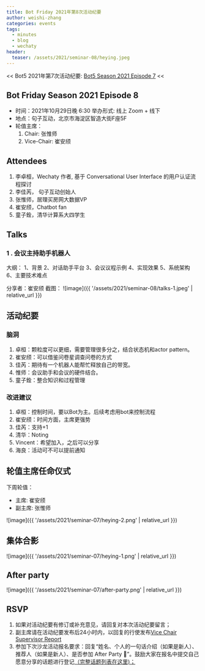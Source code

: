 ```yaml
---
title: Bot Friday 2021年第8次活动纪要
author: weishi-zhang
categories: events
tags:
  - minutes
  - blog
  - wechaty
header:
  teaser: /assets/2021/seminar-08/heying.jpeg
---
```


<< Bot5 2021年第7次活动纪要: [Bot5 Season 2021 Episode 7](http://www.bot5.ml/events/seminar-minutes-2021-07/) <<

## Bot Friday Season 2021 Episode 8

- 时间：2021年10月29日晚 6:30 举办形式: 线上 Zoom + 线下
- 地点：句子互动，北京市海淀区智造大街F座5F
- 轮值主席：
  1. Chair: 张惟师
  2. Vice-Chair: 崔安颀


## Attendees


1. 李卓桓，Wechaty 作者, 基于 Conversational User Interface 的用户认证流程探讨
2. 李佳芮， 句子互动创始人
3. 张惟师，居理买房网大数据VP
4. 崔安颀，Chatbot fan
5. 童子銓，清华计算系大四学生

## Talks

### 1 . 会议主持助手机器人

大纲：
1、背景
2、对话助手平台
3、会议议程示例
4、实现效果
5、系统架构
6、主要技术难点

分享者：崔安颀
截图：
![image]({{ '/assets/2021/seminar-08/talks-1.jpeg' | relative_url }})



## 活动纪要

### 脑洞

1. 卓桓：颗粒度可以更细，需要管理很多分之，结合状态机和actor pattern。
2. 崔安颀：可以借鉴问卷星调查问卷的方式
3. 佳芮：期待有一个机器人能帮忙释放自己的带宽。
4. 惟师：会议助手和会议的硬件结合。
5. 童子銓：整合知识和过程管理


### 改进建议

1. 卓桓：控制时间，要以Bot为主。后续考虑用bot来控制流程
2. 崔安颀：时间方面，主席更强势
3. 佳芮：支持+1
4. 清华：Noting
5. Vincent：希望加入，之后可以分享
6. 海良：活动可不可以提前通知

## 轮值主席任命仪式

下周轮值：

- 主席: 崔安颀
- 副主席: 张惟师

![image]({{ '/assets/2021/seminar-07/heying-2.png' | relative_url }})

## 集体合影

![image]({{ '/assets/2021/seminar-07/heying-1.png' | relative_url }})

## After party

![image]({{ '/assets/2021/seminar-07/after-party.png' | relative_url }})

## RSVP

1. 如果对活动纪要有修订或补充意见，请回复对本次活动纪要留言；
2. 副主席请在活动纪要发布后24小时内，以回复的行使发布[Vice Chair Supervisor Report](http://bot5.ml/manuals/chair/#vice-chair-supervisor-report)
3. 参加下次沙龙活动报名要求：回复“姓名、个人的一句话介绍（如果是新人）、推荐人（如果是新人）、是否参加 After Party 🍻”。鼓励大家在报名中提交自己愿意分享的话题进行登记[（完整话题列表在这里)；](http://bot5.ml/talks/)
